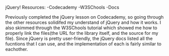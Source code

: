 jQuery!
Resources:
-Codecademy
-W3SChools
-Docs

Previously completed the jQuery lesson on Codecademy, so going through the other resources solidifed my understand of jQuery and how it works.
I also skimmed through the W3SChools tutorial which showed me how to properly link the files(the URL for the library itself, and the source for my file).
Since jQuery is pretty user-friendly, the jQuery docs listed all the fucntions that I can use, and the implementation of each is fairly similar to eachother.